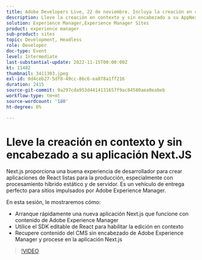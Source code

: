 ```yaml
---
title: Adobe Developers Live, 22 de noviembre. Incluya la creación en contexto y sin encabezado en su aplicación Next.JS
description: Lleve la creación en contexto y sin encabezado a su AppNext.js de Next.JS proporciona una buena experiencia para desarrolladores para crear aplicaciones de React listas para la producción, especialmente con procesamiento híbrido estático y de servidor. Es un vehículo de envío perfecto para sitios con tecnología de Adobe Experience Manager. En esta sesión, le mostraremos cómo:Arrancar rápidamente una nueva aplicación Next.js que funcione con contenido de Adobe Experience ManagerUtilice el SDK editable de React para habilitar la edición en contextoRecuperar contenido de CMS sin encabezado de Adobe Experience Manager y procesarlo en la aplicación Next.js
solution: Experience Manager,Experience Manager Sites
product: experience manager
sub-product: sites
topic: Development, Headless
role: Developer
doc-type: Event
level: Intermediate
last-substantial-update: 2022-11-15T00:00:00Z
kt: 11482
thumbnail: 3411303.jpeg
exl-id: 0d4ceb27-5df8-49cc-86c6-ea078a1ff216
duration: 2415
source-git-commit: 9a297cda953d4414131657f9ac84580aea0eabeb
workflow-type: tm+mt
source-wordcount: '180'
ht-degree: 0%

---
```


# Lleve la creación en contexto y sin encabezado a su aplicación Next.JS

Next.js proporciona una buena experiencia de desarrollador para crear aplicaciones de React listas para la producción, especialmente con procesamiento híbrido estático y de servidor. Es un vehículo de entrega perfecto para sitios impulsados por Adobe Experience Manager.

En esta sesión, le mostraremos cómo:

* Arranque rápidamente una nueva aplicación Next.js que funcione con contenido de Adobe Experience Manager
* Utilice el SDK editable de React para habilitar la edición en contexto
* Recupere contenido del CMS sin encabezado de Adobe Experience Manager y procese en la aplicación Next.js

>[!VIDEO](https://video.tv.adobe.com/v/3411303/?quality=12&learn=on)
